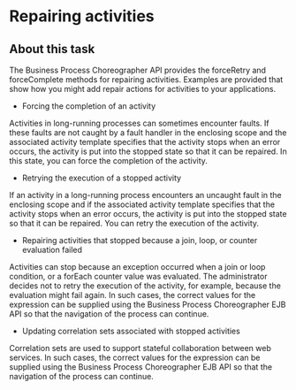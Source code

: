 <!-- image -->

# Repairing activities

## About this task

The Business Process Choreographer API provides the forceRetry and forceComplete methods
for repairing activities. Examples are provided that show how you might add
repair actions for activities to your applications.

- Forcing the completion of an activity

Activities in long-running processes can sometimes encounter faults. If these faults are not caught by a fault handler in the enclosing scope and the associated activity template specifies that the activity stops when an error occurs, the activity is put into the stopped state so that it can be repaired. In this state, you can force the completion of the activity.
- Retrying the execution of a stopped activity

If an activity in a long-running process encounters an uncaught fault in the enclosing scope and if the associated activity template specifies that the activity stops when an error occurs, the activity is put into the stopped state so that it can be repaired. You can retry the execution of the activity.
- Repairing activities that stopped because a join, loop, or counter evaluation failed

Activities can stop because an exception occurred when a join or loop condition, or a forEach counter value was evaluated. The administrator decides not to retry the execution of the activity, for example, because the evaluation might fail again. In such cases, the correct values for the expression can be supplied using the Business Process Choreographer EJB API so that the navigation of the process can continue.
- Updating correlation sets associated with stopped activities

Correlation sets are used to support stateful collaboration between web services. In such cases, the correct values for the expression can be supplied using the Business Process Choreographer EJB API so that the navigation of the process can continue.